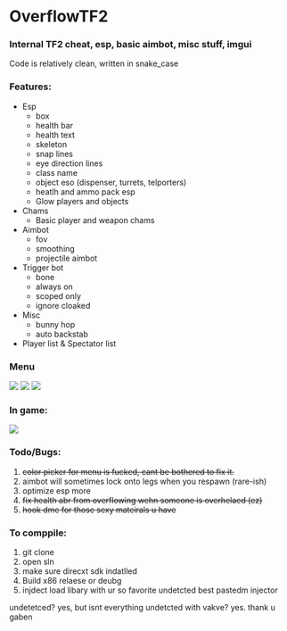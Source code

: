 # OverflowTF2
### Internal TF2 cheat, esp, basic aimbot, misc stuff, imgui

Code is relatively clean, written in snake_case 

### Features:
- Esp
  - box
  - health bar
  - health text
  - skeleton
  - snap lines
  - eye direction lines
  - class name
  - object eso (dispenser, turrets, telporters)
  - heatlh and ammo pack esp
  - Glow players and objects
- Chams
  - Basic player and weapon chams
- Aimbot
  - fov
  - smoothing
  - projectile aimbot
- Trigger bot
  - bone
  - always on
  - scoped only
  - ignore cloaked
- Misc
  - bunny hop
  - auto backstab
- Player list & Spectator list

### Menu
<img src="https://i.imgur.com/fbQ9C2f.png">
<img src="https://i.imgur.com/UloEoSo.png">
<img src="https://i.imgur.com/5zQv4gM.png">

### In game:
<img src="https://i.imgur.com/tWhsWPI.png">

### Todo/Bugs:
1. ~~color picker for menu is fucked, cant be bothered to fix it.~~
2. aimbot will sometimes lock onto legs when you respawn (rare-ish)
3. optimize esp more
4. ~~fix health abr from overflowing wehn someone is overhelaed (ez)~~
5. ~~hook dme for those sexy mateirals u have~~

### To comppile:
1. git clone
2. open sln
3. make sure direcxt sdk indatlled
4. Build x86 relaese or deubg
5. injdect load libary with ur so favorite undetcted best pastedm injector

undetetced? yes, but isnt everything undetcted with vakve? yes. thank u gaben
